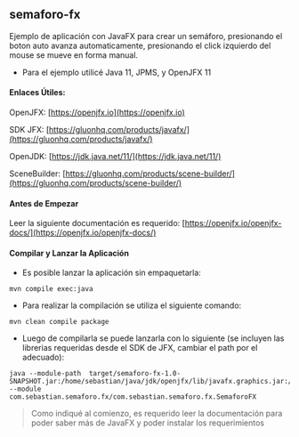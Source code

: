 ## semaforo-fx

Ejemplo de aplicación con JavaFX para crear un semáforo, presionando el boton auto avanza automaticamente, presionando el click izquierdo del mouse se mueve en forma manual. 
- Para el ejemplo utilicé Java 11, JPMS, y OpenJFX 11

#### Enlaces Útiles:
OpenJFX: [https://openjfx.io](https://openjfx.io)

SDK JFX: [https://gluonhq.com/products/javafx/](https://gluonhq.com/products/javafx/)

OpenJDK: [https://jdk.java.net/11/](https://jdk.java.net/11/)

SceneBuilder: [https://gluonhq.com/products/scene-builder/](https://gluonhq.com/products/scene-builder/)

#### Antes de Empezar
Leer la siguiente documentación es requerido: [https://openjfx.io/openjfx-docs/](https://openjfx.io/openjfx-docs/)

#### Compilar y Lanzar la Aplicación
- Es posible lanzar la aplicación sin empaquetarla:
~~~~
mvn compile exec:java
~~~~
- Para realizar la compilación se utiliza el siguiente comando: 
~~~~
mvn clean compile package
~~~~
- Luego de compilarla se puede lanzarla con lo siguiente (se incluyen las librerias requeridas desde el SDK de JFX, cambiar el path por el adecuado):
~~~~
java --module-path  target/semaforo-fx-1.0-SNAPSHOT.jar:/home/sebastian/java/jdk/openjfx/lib/javafx.graphics.jar:/home/sebastian/java/jdk/openjfx/lib/javafx.fxml.jar:/home/sebastian/java/jdk/openjfx/lib/javafx.base.jar:/home/sebastian/java/jdk/openjfx/lib/javafx.controls.jar  --module com.sebastian.semaforo.fx/com.sebastian.semaforo.fx.SemaforoFX 
~~~~

> Como indiqué al comienzo, es requerido leer la documentación para poder saber más de JavaFX y poder instalar los requerimientos

